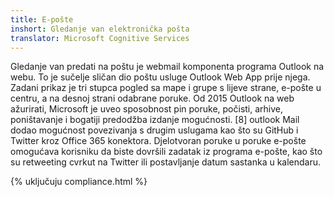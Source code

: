 ```yaml
---
title: E-pošte
inshort: Gledanje van elektronička pošta
translator: Microsoft Cognitive Services
---
```


Gledanje van predati na poštu je webmail komponenta programa Outlook na webu. To je sučelje sličan dio poštu usluge Outlook Web App prije njega. Zadani prikaz je tri stupca pogled sa mape i grupe s lijeve strane, e-pošte u centru, a na desnoj strani odabrane poruke. Od 2015 Outlook na web ažurirati, Microsoft je uveo sposobnost pin poruke, počisti, arhive, poništavanje i bogatiji predodžba izdanje mogućnosti. [8] outlook Mail dodao mogućnost povezivanja s drugim uslugama kao što su GitHub i Twitter kroz Office 365 konektora. Djelotvoran poruke u poruke e-pošte omogućava korisniku da biste dovršili zadatak iz programa e-pošte, kao što su retweeting cvrkut na Twitter ili postavljanje datum sastanka u kalendaru. 

{% uključuju compliance.html %}



